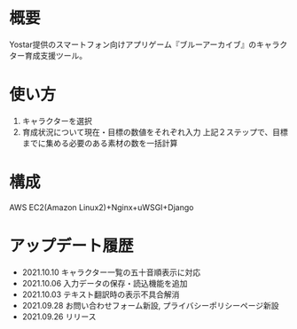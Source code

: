 # 概要
Yostar提供のスマートフォン向けアプリゲーム『ブルーアーカイブ』のキャラクター育成支援ツール。

# 使い方
1. キャラクターを選択
2. 育成状況について現在・目標の数値をそれぞれ入力
上記２ステップで、目標までに集める必要のある素材の数を一括計算

# 構成
AWS EC2(Amazon Linux2)+Nginx+uWSGI+Django

# アップデート履歴
- 2021.10.10  キャラクター一覧の五十音順表示に対応
- 2021.10.06  入力データの保存・読込機能を追加
- 2021.10.03  テキスト翻訳時の表示不具合解消
- 2021.09.28  お問い合わせフォーム新設, プライバシーポリシーページ新設
- 2021.09.26  リリース
